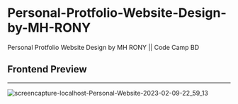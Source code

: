 # Personal-Protfolio-Website-Design-by-MH-RONY

Personal Protfolio Website Design by MH RONY || Code Camp BD

## Frontend Preview

---

![screencapture-localhost-Personal-Website-2023-02-09-22_59_13](https://user-images.githubusercontent.com/78216965/217884717-5b4411b1-1284-4d62-80dc-dedd71d2e3e6.png)

